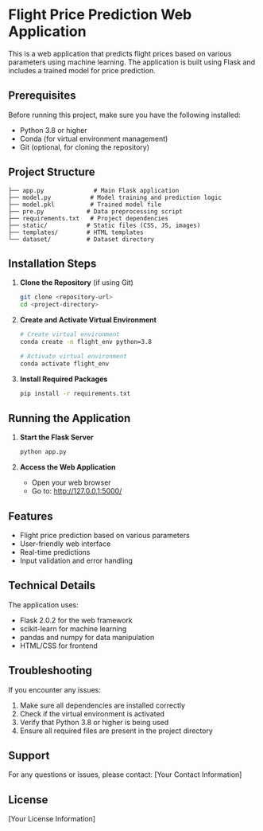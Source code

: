 # Flight Price Prediction Web Application

This is a web application that predicts flight prices based on various parameters using machine learning. The application is built using Flask and includes a trained model for price prediction.

## Prerequisites

Before running this project, make sure you have the following installed:
- Python 3.8 or higher
- Conda (for virtual environment management)
- Git (optional, for cloning the repository)

## Project Structure

```
├── app.py              # Main Flask application
├── model.py           # Model training and prediction logic
├── model.pkl          # Trained model file
├── pre.py            # Data preprocessing script
├── requirements.txt   # Project dependencies
├── static/           # Static files (CSS, JS, images)
├── templates/        # HTML templates
└── dataset/          # Dataset directory
```

## Installation Steps

1. **Clone the Repository** (if using Git)
   ```bash
   git clone <repository-url>
   cd <project-directory>
   ```

2. **Create and Activate Virtual Environment**
   ```bash
   # Create virtual environment
   conda create -n flight_env python=3.8
   
   # Activate virtual environment
   conda activate flight_env
   ```

3. **Install Required Packages**
   ```bash
   pip install -r requirements.txt
   ```

## Running the Application

1. **Start the Flask Server**
   ```bash
   python app.py
   ```

2. **Access the Web Application**
   - Open your web browser
   - Go to: http://127.0.0.1:5000/

## Features

- Flight price prediction based on various parameters
- User-friendly web interface
- Real-time predictions
- Input validation and error handling

## Technical Details

The application uses:
- Flask 2.0.2 for the web framework
- scikit-learn for machine learning
- pandas and numpy for data manipulation
- HTML/CSS for frontend

## Troubleshooting

If you encounter any issues:

1. Make sure all dependencies are installed correctly
2. Check if the virtual environment is activated
3. Verify that Python 3.8 or higher is being used
4. Ensure all required files are present in the project directory

## Support

For any questions or issues, please contact:
[Your Contact Information]

## License

[Your License Information]